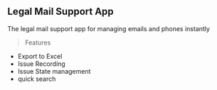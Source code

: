 ## Legal Mail Support App

The legal mail support app for managing emails and phones instantly

>Features

- Export to Excel
- Issue Recording
- Issue State management
- quick search
